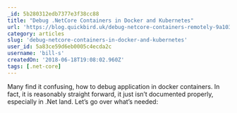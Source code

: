 ```yaml
---
_id: 5b280312edb7377e3f38cc88
title: "Debug .NetCore Containers in Docker and Kubernetes"
url: 'https://blog.quickbird.uk/debug-netcore-containers-remotely-9a103060b2ff'
category: articles
slug: 'debug-netcore-containers-in-docker-and-kubernetes'
user_id: 5a83ce59d6eb0005c4ecda2c
username: 'bill-s'
createdOn: '2018-06-18T19:08:02.960Z'
tags: [.net-core]
---
```


Many find it confusing, how to debug application in docker containers. In fact, it is reasonably straight forward, it just isn’t documented properly, especially in .Net land. Let’s go over what’s needed:
